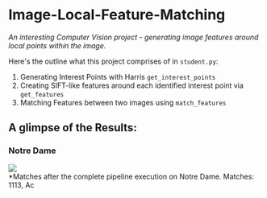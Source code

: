 # Image-Local-Feature-Matching
*An interesting Computer Vision project - generating image features around local points within the image.*

Here's the outline what this project comprises of in `student.py`:

1. Generating Interest Points with Harris `get_interest_points`
2. Creating SIFT-like features around each identified interest point via `get_features`
3. Matching Features between two images using `match_features`

## A glimpse of the Results:

### Notre Dame
![](images/notre_dame_matches.jpg)
<br />
*Matches after the complete pipeline execution on Notre Dame. Matches: 1113, Ac